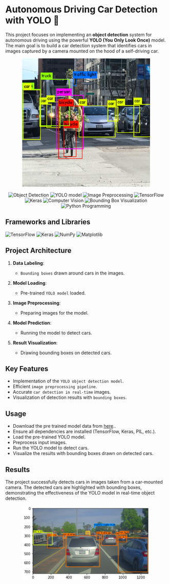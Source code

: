 # Autonomous Driving Car Detection with YOLO 🚙

This project focuses on implementing an **object detection** system for autonomous driving using the powerful **YOLO (You Only Look Once)** model. The main goal is to build a car detection system that identifies cars in images captured by a camera mounted on the hood of a self-driving car.
<center>
<img src="nb_images\dataset-card.png" style="width:400px;">


![Object Detection](https://img.shields.io/badge/Skill-Object%20Detection-yellow)
![YOLO model](https://img.shields.io/badge/Skill-YOLO%20Model-blueviolet)
![Image Preprocessing](https://img.shields.io/badge/Skill-Image%20Preprocessing-green)
![TensorFlow](https://img.shields.io/badge/Skill-TensorFlow-orange)
![Keras](https://img.shields.io/badge/Skill-Keras-orange)
![Computer Vision](https://img.shields.io/badge/Skill-Computer%20Vision-brightblue)
![Bounding Box Visualization](https://img.shields.io/badge/Skill-Keras-brightgreen)
![Python Programming](https://img.shields.io/badge/Skill-Python%20Programming-orange)

</center>

## Frameworks and Libraries
![TensorFlow](https://img.shields.io/badge/TensorFlow-2.16.1-orange.svg?style=flat&logo=tensorflow)
![Keras](https://img.shields.io/badge/Keras-3.3.3-red.svg?style=flat&logo=keras)
![NumPy](https://img.shields.io/badge/NumPy-1.26.4-blue.svg?style=flat&logo=numpy)
![Matplotlib](https://img.shields.io/badge/Matplotlib-3.6.2-green.svg?style=flat&logo=matplotlib)

## Project Architecture
1. **Data Labeling**:
   - `Bounding boxes` drawn around cars in the images.

2. **Model Loading**:
   - Pre-trained `YOLO model` loaded.

3. **Image Preprocessing**:
   - Preparing images for the model.

4. **Model Prediction**:
   -  Running the model to detect cars.

5. **Result Visualization**:
   - Drawing bounding boxes on detected cars.

## Key Features
- Implementation of the `YOLO object detection model`.
- Efficient `image preprocessing pipeline`.
- Accurate `car detection in real-time` images.
- Visualization of detection results with `bounding boxes`.

## Usage
- Download the pre trained model data from [here](https://drive.google.com/file/d/1ozWxLf-JY6Qe6Ik6-KLVCOdayGipYj-T/view?usp=drive_link)..
- Ensure all dependencies are installed (TensorFlow, Keras, PIL, etc.).
- Load the pre-trained YOLO model.
- Preprocess input images.
- Run the YOLO model to detect cars.
- Visualize the results with bounding boxes drawn on detected cars.

## Results

The project successfully detects cars in images taken from a car-mounted camera. The detected cars are highlighted with bounding boxes, demonstrating the effectiveness of the YOLO model in real-time object detection.
<center>
<img src="nb_images\result.png" style="width:400px;"></center>
